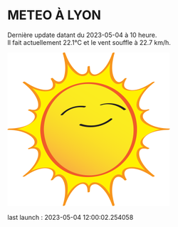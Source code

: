 # METEO À LYON

Dernière update datant du 2023-05-04 à 10 heure.  
Il fait actuellement 22.1°C et le vent souffle à 22.7 km/h.      

![](./.github/sun.png)

last launch : 2023-05-04 12:00:02.254058
